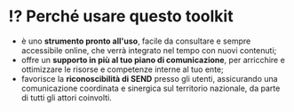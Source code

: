 # ⁉️ Perché usare questo toolkit

* è uno **strumento pronto all'uso**, facile da consultare e sempre accessibile online, che verrà integrato nel tempo con nuovi contenuti;&#x20;
* offre un **supporto in più al tuo piano di comunicazione**, per arricchire e ottimizzare le risorse e competenze interne al tuo ente;
* favorisce la **riconoscibilità di SEND** presso gli utenti, assicurando una comunicazione coordinata e sinergica sul territorio nazionale, da parte di tutti gli attori coinvolti.
